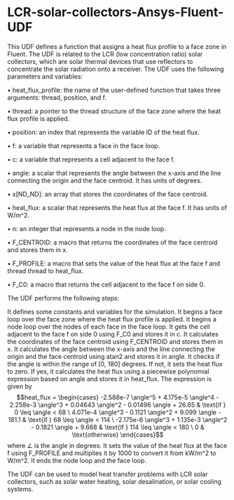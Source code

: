 # LCR-solar-collectors-Ansys-Fluent-UDF
This UDF defines a function that assigns a heat flux profile to a face zone in Fluent. The UDF is related to the LCR (low concentration ratio) solar collectors, which are solar thermal devices that use reflectors to concentrate the solar radiation onto a receiver. The UDF uses the following parameters and variables:

•  heat_flux_profile: the name of the user-defined function that takes three arguments: thread, position, and f.

•  thread: a pointer to the thread structure of the face zone where the heat flux profile is applied.

•  position: an index that represents the variable ID of the heat flux.

•  f: a variable that represents a face in the face loop.

•  c: a variable that represents a cell adjacent to the face f.

•  angle: a scalar that represents the angle between the x-axis and the line connecting the origin and the face centroid. It has units of degrees.

•  x[ND_ND]: an array that stores the coordinates of the face centroid.

•  heat_flux: a scalar that represents the heat flux at the face f. It has units of W/m^2.

•  n: an integer that represents a node in the node loop.

•  F_CENTROID: a macro that returns the coordinates of the face centroid and stores them in x.

•  F_PROFILE: a macro that sets the value of the heat flux at the face f and thread thread to heat_flux.

•  F_C0: a macro that returns the cell adjacent to the face f on side 0.

The UDF performs the following steps:


It defines some constants and variables for the simulation.
It begins a face loop over the face zone where the heat flux profile is applied.
It begins a node loop over the nodes of each face in the face loop.
It gets the cell adjacent to the face f on side 0 using F_C0 and stores it in c.
It calculates the coordinates of the face centroid using F_CENTROID and stores them in x.
It calculates the angle between the x-axis and the line connecting the origin and
the face centroid using atan2 and stores it in angle.
It checks if
the angle is within
the range of [0, 180] degrees. If not, it sets
the heat flux to zero. If yes, it calculates
the heat flux using a piecewise polynomial expression based on angle and stores it in heat_flux. The expression is given by $$heat_flux = \begin{cases} -2.588e-7 \angle^5 + 4.175e-5 \angle^4 - 2.258e-3 \angle^3 + 0.04643 \angle^2 - 0.01496 \angle + 26.65 & \text{if } 0 \leq \angle < 68 \ 4.071e-4 \angle^3 - 0.1121 \angle^2 + 9.099 \angle - 181.1 & \text{if } 68 \leq \angle < 114 \ -2.175e-6 \angle^3 + 1.135e-3 \angle^2 - 0.1821 \angle + 9.668 & \text{if } 114 \leq \angle < 180 \ 0 & \text{otherwise} \end{cases}$$ where $\angle$ is
the angle
in degrees.
It sets
the value of
the heat flux at
the face f using F_PROFILE and multiplies it by 1000 to convert it from kW/m^2 to W/m^2.
It ends
the node loop and
the face loop.

The UDF can be used to model heat transfer problems with LCR solar collectors, such as solar water heating, solar desalination, or solar cooling systems. 
